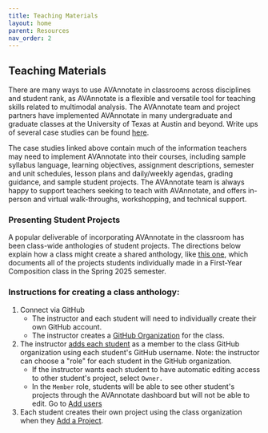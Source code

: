 ```yaml
---
title: Teaching Materials
layout: home
parent: Resources
nav_order: 2
---
```

## Teaching Materials

There are many ways to use AVAnnotate in classrooms across disciplines and student rank, as AVAnnotate is a flexible and versatile tool for teaching skills related to multimodal analysis. The AVAnnotate team and project partners have implemented AVAnnotate in many undergraduate and graduate classes at the University of Texas at Austin and beyond. Write ups of several case studies can be found [here](https://docs.google.com/document/d/1Kyh5GOH26CGubcBqDr4Cy_Q68cB96OFMv_IZrQ-b0cg/edit?usp=sharing). 

The case studies linked above contain much of the information teachers may need to implement AVAnnotate into their courses, including sample syllabus language, learning objectives, assignment descriptions, semester and unit schedules, lesson plans and daily/weekly agendas, grading guidance, and sample student projects. The AVAnnotate team is always happy to support teachers seeking to teach with AVAnnotate, and offers in-person and virtual walk-throughs, workshopping, and technical support. 

### Presenting Student Projects
A popular deliverable of incorporating AVAnnotate in the classroom has been class-wide anthologies of student projects. The directions below explain how a class might create a shared anthology, like [this one](https://trentwintermeier.github.io/rhe-306-anthology/), which documents all of the projects students individually made in a First-Year Composition class in the Spring 2025 semester. 

### Instructions for creating a class anthology:
1. Connect via GitHub
   - The instructor and each student will need to individually create their own GitHub account.
   - The instructor creates a [GitHub Organization](https://docs.github.com/en/organizations/collaborating-with-groups-in-organizations/creating-a-new-organization-from-scratch) for the class.
2. The instructor [adds each student](https://docs.github.com/en/enterprise-server@3.10/organizations/managing-membership-in-your-organization/adding-people-to-your-organization) as a member to the class GitHub organization using each student's GitHub username. Note: the instructor can choose a "role" for each student in the GitHub organization.
    - If the instructor wants each student to have automatic editing access to other student's project, select `Owner.`
    - In the `Member` role, students will be able to see other student's projects through the AVAnnotate dashboard but will not be able to edit. Go to [Add users]() 
3. Each student creates their own project using the class organization when they [Add a Project](https://avannotate.github.io/documentation/pages/creating_projects/). 
